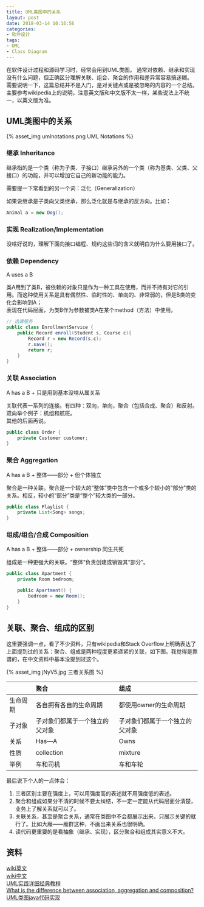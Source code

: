 ```yaml
---
title: UML类图中的关系
layout: post
date: 2018-03-14 10:16:56
categories:
- 软件设计
tags:
- UML
- Class Diagram
---
```


在软件设计过程和源码学习时，经常会用到UML类图。
通常对依赖、继承和实现没有什么问题，但正确区分理解关联、组合、聚合的作用和差异常容易搞迷糊。  
需要说明一下，这篇总结并不是入门，是对关键点或是被忽略的内容的一个总结。主要参考wikipedia上的说明，注意英文版和中文版不太一样，某些说法上不统一，以英文版为准。


## UML类图中的关系

{% asset_img umlnotations.png UML Notations %}


### 继承 Inheritance

继承指的是一个类（称为子类、子接口）继承另外的一个类（称为基类、父类、父接口）的功能，并可以增加它自己的新功能的能力。  

需要提一下常看到的另一个词：泛化（Generalization）

如果说继承是子类向父类继承，那么泛化就是与继承的反方向。比如：

```java
Animal a = new Dog();
```
### 实现 Realization/Implementation

没啥好说的，理解下面向接口编程、规约这些词的含义就明白为什么要用接口了。

### 依赖 Dependency

A uses a B 

类A用到了类B，被依赖的对象只是作为一种工具在使用，而并不持有对它的引用。而这种使用关系是具有偶然性、临时性的、单向的、非常弱的，但是B类的变化会影响到A；  
表现在代码层面，为类B作为参数被类A在某个method（方法）中使用。  

```java
// 选课服务
public class EnrollmentService {
    public Record enroll(Student s, Course c){
        Record r = new Record(s,c);
        r.save();
        return r;
    }
}
```

### 关联 Association

A has a B + 只是用到基本没啥从属关系

关联代表一系列的连接。有四种：双向，单向，聚合（包括合成、聚合）和反射。  
双向举个例子：机组和航班。  
其他的后面再说。

```java
public class Order {
    private Customer customer;
}
```

### 聚合 Aggregation

A has a B + 整体——部分 + 但个体独立

聚合是一种关联。聚合是一个较大的“整体”类中包含一个或多个较小的“部分”类的关系。相反，较小的“部分”类是“整个”较大类的一部分。

```java
public class Playlist {
    private List<Song> songs;
}
```

### 组成/组合/合成 Composition

A has a B + 整体——部分 + ownership 同生共死

组成是一种更强大的关联。“整体”负责创建或销毁其“部分”。

```java
public class Apartment {
    private Room bedroom;

    public Apartment() {
        bedroom = new Room();
    }
}
```

## 关联、聚合、组成的区别

这里要强调一点，看了不少资料，只有wikipedia和Stack Overflow上明确表达了上面提到过的关系：聚合、组成是两种程度更紧递紧的关联，如下图。我觉得是靠谱的，在中文资料中基本没提到过这个。

{% asset_img jNyV5.jpg 三者关系图 %}

|   |  聚合  | 组成 |
|:------------- |:---------------| :-------------|
| 生命周期     | 各自拥有各自的生命周期|都使用owner的生命周期 |
| 子对象     | 子对象们都属于一个独立的父对象|子对象们都属于一个独立的父对象|
| 关系 | Has—A    |  Owns |
|性质| collection | mixture |
|举例|车和司机|车和车轮|

最后说下个人的一点体会：  

1. 三者区别主要在强度上，可以用强度高的表述就不用强度低的表述。
2. 聚合和组成如果分不清的时候不要太纠结，不一定一定能从代码层面分清楚，业务上了解关系就可以了。
3. 关联关系，甚至是聚合关系，通常在类图中不会都展示出来，只展示关键的就行了。比如大雁——雁群这种，不画出来关系也很明确。
4. 读代码更重要的是看抽象（继承、实现），区分聚合和组成其实意义不大。



## 资料

[wiki英文](https://en.wikipedia.org/wiki/Class_diagram)   
[wiki中文](https://zh.wikipedia.org/wiki/%E9%A1%9E%E5%88%A5%E5%9C%96)   
[UML实践详细经典教程](http://www.uml.org.cn/oobject/201609092.asp)  
[What is the difference between association, aggregation and composition?](https://stackoverflow.com/questions/885937/what-is-the-difference-between-association-aggregation-and-composition)  
[UML类图java代码实现](http://blog.csdn.net/cjf1002361126/article/details/52750668)  

